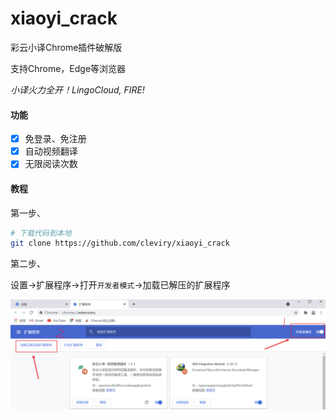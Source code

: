 # xiaoyi_crack
彩云小译Chrome插件破解版</br>

支持Chrome，Edge等浏览器</br>

*小译火力全开！LingoCloud, FIRE!*

#### 功能

- [x] 免登录、免注册
- [x] 自动视频翻译
- [x] 无限阅读次数

#### 教程

第一步、</br>

```bash
# 下载代码到本地
git clone https://github.com/cleviry/xiaoyi_crack
```

第二步、</br>

设置->扩展程序->打开`开发者模式`->加载已解压的扩展程序</br>

![image-20210429134137022](image-20210429134137022.png)
